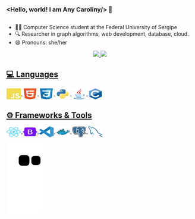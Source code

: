 ### <Hello, world! I am Any Caroliny/> 👋
##
- 👩‍🎓 Computer Science student at the Federal University of Sergipe
- 🔍 Researcher in graph algorithms, web development, database, cloud.
- 😄 Pronouns: she/her

<div align="center">
  <a href="https://anycarolinys.github.io/landing-page/">
  <img height="180em" src="https://github-readme-stats.vercel.app/api?username=anycarolinys&show_icons=true&theme=algolia&include_all_commits=true&count_private=true">
  <img height="180em" src="https://github-readme-stats.vercel.app/api/top-langs/?username=anycarolinys&layout=compact&langs_count=7&theme=algolia">
</div>

## 💻 Languages
<div style="display: inline_block">
  <img align="center" alt="Js" height="30" width="40" src="https://raw.githubusercontent.com/devicons/devicon/master/icons/javascript/javascript-plain.svg">
  <img align="center" alt="HTML" height="30" width="40" src="https://raw.githubusercontent.com/devicons/devicon/master/icons/html5/html5-original.svg">
  <img align="center" alt="CSS" height="30" width="40" src="https://raw.githubusercontent.com/devicons/devicon/master/icons/css3/css3-original.svg">
  <img align="center" alt="Python" height="30" width="40" src="https://raw.githubusercontent.com/devicons/devicon/master/icons/python/python-original.svg">
  <img align="center" alt="Java" height="30" width="40" src="https://raw.githubusercontent.com/devicons/devicon/master/icons/java/java-original.svg">
  <img align="center" alt="C" height="30" width="40" src="https://raw.githubusercontent.com/devicons/devicon/master/icons/c/c-original.svg">
</div>

  ## ⚙ Frameworks & Tools
<div style="display: inline_block">
  <img align="center" alt="React" height="30" width="40" src="https://raw.githubusercontent.com/devicons/devicon/master/icons/react/react-original.svg">
  <img align="center" alt="Bootstrap" height="30" width="40" src="https://raw.githubusercontent.com/devicons/devicon/master/icons/bootstrap/bootstrap-original.svg">
  <img align="center" alt="VSCode" height="30" width="40" src="https://raw.githubusercontent.com/devicons/devicon/master/icons/vscode/vscode-original.svg">
  <img align="center" alt="Docker" height="30" width="40" src="https://raw.githubusercontent.com/devicons/devicon/master/icons/docker/docker-original.svg">
  <img align="center" alt="PostgreSQL" height="30" width="40" src="https://raw.githubusercontent.com/devicons/devicon/master/icons/postgresql/postgresql-original.svg">
  <img align="center" alt="PostgreSQL" height="30" width="40" src="https://raw.githubusercontent.com/devicons/devicon/master/icons/mysql/mysql-original.svg">
</div>

  ![Snake animation](https://github.com/anycarolinys/anycarolinys/blob/output/github-contribution-grid-snake.svg)
